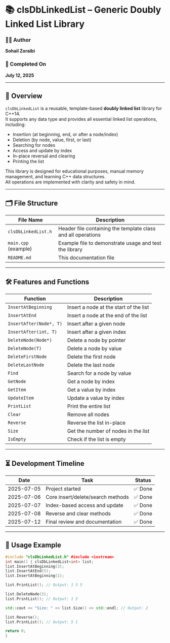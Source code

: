 # 📚 clsDbLinkedList – Generic Doubly Linked List Library

### 🧑‍💻 Author
**Sohail Zoraibi**

### 📅 Completed On
**July 12, 2025**

---

## 📘 Overview

`clsDbLinkedList` is a reusable, template-based **doubly linked list** library for C++14.  
It supports any data type and provides all essential linked list operations, including:

- Insertion (at beginning, end, or after a node/index)
- Deletion (by node, value, first, or last)
- Searching for nodes
- Access and update by index
- In-place reversal and clearing
- Printing the list

This library is designed for educational purposes, manual memory management, and learning C++ data structures.  
All operations are implemented with clarity and safety in mind.

---

## 🗂️ File Structure

| File Name              | Description                                         |
|------------------------|-----------------------------------------------------|
| `clsDbLinkedList.h`    | Header file containing the template class and all operations |
| `main.cpp` (example)   | Example file to demonstrate usage and test the library |
| `README.md`            | This documentation file                             |

---

## 🛠️ Features and Functions

| Function                        | Description                                      |
|----------------------------------|--------------------------------------------------|
| `InsertAtBeginning`              | Insert a node at the start of the list           |
| `InsertAtEnd`                    | Insert a node at the end of the list             |
| `InsertAfter(Node*, T)`          | Insert after a given node                        |
| `InsertAfter(int, T)`            | Insert after a given index                       |
| `DeleteNode(Node*)`              | Delete a node by pointer                         |
| `DeleteNode(T)`                  | Delete a node by value                           |
| `DeleteFirstNode`                | Delete the first node                            |
| `DeleteLastNode`                 | Delete the last node                             |
| `Find`                           | Search for a node by value                       |
| `GetNode`                        | Get a node by index                              |
| `GetItem`                        | Get a value by index                             |
| `UpdateItem`                     | Update a value by index                          |
| `PrintList`                      | Print the entire list                            |
| `Clear`                          | Remove all nodes                                 |
| `Reverse`                        | Reverse the list in-place                        |
| `Size`                           | Get the number of nodes in the list              |
| `IsEmpty`                        | Check if the list is empty                       |

---

## ⏳ Development Timeline

| Date       | Task                                | Status   |
|------------|-------------------------------------|----------|
| 2025-07-05 | Project started                     | ✅ Done  |
| 2025-07-06 | Core insert/delete/search methods   | ✅ Done  |
| 2025-07-07 | Index-based access and update       | ✅ Done  |
| 2025-07-08 | Reverse and clear methods           | ✅ Done  |
| 2025-07-12 | Final review and documentation      | ✅ Done  |

---

## 📌 Usage Example
```cpp
#include "clsDbLinkedList.h" #include <iostream>
int main() { clsDbLinkedList<int> list;
list.InsertAtBeginning(3);
list.InsertAtEnd(5);
list.InsertAtBeginning(1);

list.PrintList(); // Output: 1 3 5

list.DeleteNode(3);
list.PrintList(); // Output: 1 5

std::cout << "Size: " << list.Size() << std::endl; // Output: 2

list.Reverse();
list.PrintList(); // Output: 5 1

return 0;
}
